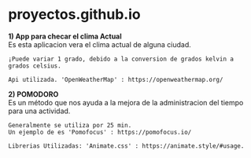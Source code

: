# proyectos.github.io


**1) App para checar el clima Actual** <br>
    Es esta aplicacion vera el clima actual de alguna ciudad. <br>

    ¡Puede variar 1 grado, debido a la conversion de grados kelvin a grados celsius.

    Api utilizada. 'OpenWeatherMap' : https://openweathermap.org/


**2) POMODORO** <br>
    Es un método que nos ayuda a la  mejora de la administracion del tiempo para una actividad. 

    Generalmente se utiliza por 25 min. 
    Un ejemplo de es 'Pomofocus' : https://pomofocus.io/

    Librerias Utilizadas: 'Animate.css' : https://animate.style/#usage.


